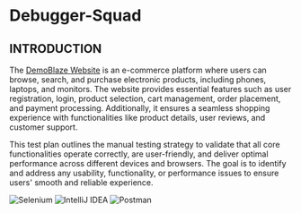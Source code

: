 # Debugger-Squad
## INTRODUCTION
The [DemoBlaze Website](https://www.demoblaze.com/index.html "Visit DemoBlaze")
is an e-commerce platform where users can browse, search, and purchase electronic products, including phones, laptops, and monitors. The website provides essential features such as user registration, login, product selection, cart management, order placement, and payment processing. Additionally, it ensures a seamless shopping experience with functionalities like product details, user reviews, and customer support.

This test plan outlines the manual testing strategy to validate that all core functionalities operate correctly, are user-friendly, and deliver optimal performance across different devices and browsers. The goal is to identify and address any usability, functionality, or performance issues to ensure users' smooth and reliable experience.

![Selenium](https://img.shields.io/badge/Selenium-green?style=flat&logo=selenium&logoColor=white)
![IntelliJ IDEA](https://img.shields.io/badge/IDE-IntelliJ-blue?style=flat&logo=intellijidea&logoColor=white)
![Postman](https://img.shields.io/badge/Postman-API%20Testing-orange?style=flat&logo=postman&logoColor=white)










